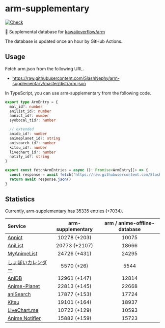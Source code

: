 # arm-supplementary

[![Check](https://github.com/SlashNephy/arm-supplementary/actions/workflows/check-node.yml/badge.svg)](https://github.com/SlashNephy/arm-supplementary/actions/workflows/check-node.yml)

💊 Supplemental database for [kawaiioverflow/arm](https://github.com/kawaiioverflow/arm)

The database is updated once an hour by GitHub Actions.

## Usage

Fetch arm.json from the following URL.

- https://raw.githubusercontent.com/SlashNephy/arm-supplementary/master/dist/arm.json

In TypeScript, you can use arm-supplementary from the following code.

```TypeScript
export type ArmEntry = {
  mal_id?: number
  anilist_id?: number
  annict_id?: number
  syobocal_tid?: number

  // extended
  anidb_id?: number
  animeplanet_id?: string
  anisearch_id?: number
  kitsu_id?: number
  livechart_id?: number
  notify_id?: string
}

export const fetchArmEntries = async (): Promise<ArmEntry[]> => {
  const response = await fetch('https://raw.githubusercontent.com/SlashNephy/arm-supplementary/master/dist/arm.json')
  return await response.json()
}
```

## Statistics

Currently, arm-supplementary has 35335 entries (+7034).

| Service                                     | arm-supplementary | arm / anime-offline-database |
| :------------------------------------------ | :---------------: | :--------------------------: |
| [Annict](https://annict.com)                |   10278 (+203)    |            10075             |
| [AniList](https://anilist.co)               |   20773 (+2107)   |            18666             |
| [MyAnimeList](https://myanimelist.net)      |   24726 (+431)    |            24295             |
| [しょぼいカレンダー](https://cal.syoboi.jp) |    5570 (+26)     |             5544             |
| [AniDB](https://anidb.net)                  |   12961 (+147)    |            12814             |
| [Anime-Planet](https://anime-planet.com)    |   22813 (+145)    |            22668             |
| [aniSearch](https://anisearch.com)          |   17877 (+153)    |            17724             |
| [Kitsu](https://kitsu.io)                   |   19101 (+164)    |            18937             |
| [LiveChart.me](https://livechart.me)        |   10722 (+129)    |            10593             |
| [Anime Notifier](https://notify.moe)        |   15882 (+159)    |            15723             |
